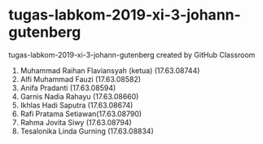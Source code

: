 # tugas-labkom-2019-xi-3-johann-gutenberg
tugas-labkom-2019-xi-3-johann-gutenberg created by GitHub Classroom
1. Muhammad Raihan Flaviansyah (ketua) (17.63.08744)
2. Alfi Muhammad Fauzi (17.63.08582)
3. Anifa Pradanti (17.63.08594)
4. Garnis Nadia Rahayu (17.63.08660)
5. Ikhlas Hadi Saputra (17.63.08674)
6. Rafi Pratama Setiawan(17.63.08790)
7. Rahma Jovita Siwy (17.63.08794)
8. Tesalonika Linda Gurning (17.63.08834)
